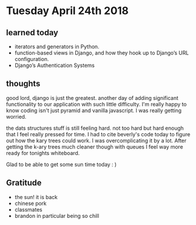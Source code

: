 # Tuesday April 24th 2018

## learned today
* iterators and generators in Python.
* function-based views in Django, and how they hook up to Django’s URL configuration.
* Django’s Authentication Systems

## thoughts
good lord, django is just the greatest. another day of adding significant functionality to our application with such little difficulty. I'm really happy to know coding isn't just pyramid and vanilla javascript. I was really getting worried.

the dats structures stuff is still feeling hard. not too hard but hard enough that I feel really pressed for time. I had to cite beverly's code today to figure out how the kary trees could work. I was overcomplicating it by a lot. After getting the k-ary trees much cleaner though with queues I feel way more ready for tonights whiteboard.

Glad to be able to get some sun time today : )

## Gratitude
* the sun! it is back
* chinese pork
* classmates
* brandon in particular being so chill